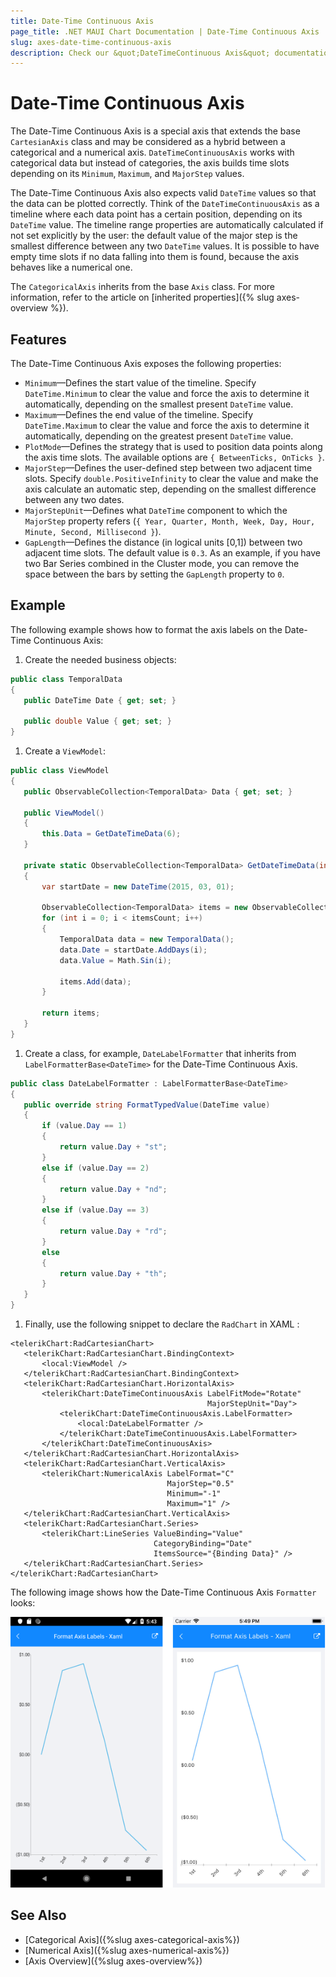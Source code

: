 ```yaml
---
title: Date-Time Continuous Axis
page_title: .NET MAUI Chart Documentation | Date-Time Continuous Axis
slug: axes-date-time-continuous-axis
description: Check our &quot;DateTimeContinuous Axis&quot; documentation article for Telerik Chart for .NET MAUI control.
---
```


# Date-Time Continuous Axis

The Date-Time Continuous Axis is a special axis that extends the base `CartesianAxis` class and may be considered as a hybrid between a categorical and a numerical axis. `DateTimeContinuousAxis` works with categorical data but instead of categories, the axis builds time slots depending on its `Minimum`, `Maximum`, and `MajorStep` values.

The Date-Time Continuous Axis also expects valid `DateTime` values so that the data can be plotted correctly. Think of the `DateTimeContinuousAxis` as a timeline where each data point has a certain position, depending on its `DateTime` value. The timeline range properties are automatically calculated if not set explicitly by the user: the default value of the major step is the smallest difference between any two `DateTime` values. It is possible to have empty time slots if no data falling into them is found, because the axis behaves like a numerical one.

The `CategoricalAxis` inherits from the base `Axis` class. For more information, refer to the article on [inherited properties]({% slug axes-overview %}).

## Features

The Date-Time Continuous Axis exposes the following properties:

- `Minimum`&mdash;Defines the start value of the timeline. Specify `DateTime.Minimum` to clear the value and force the axis to determine it automatically, depending on the smallest present `DateTime` value.
- `Maximum`&mdash;Defines the end value of the timeline. Specify `DateTime.Maximum` to clear the value and force the axis to determine it automatically, depending on the greatest present `DateTime` value.
- `PlotMode`&mdash;Defines the strategy that is used to position data points along the axis time slots. The available options are `{ BetweenTicks, OnTicks }`.
- `MajorStep`&mdash;Defines the user-defined step between two adjacent time slots. Specify `double.PositiveInfinity` to clear the value and make the axis calculate an automatic step, depending on the smallest difference between any two dates.
- `MajorStepUnit`&mdash;Defines what `DateTime` component to which the `MajorStep` property refers (`{ Year, Quarter, Month, Week, Day, Hour, Minute, Second, Millisecond }`).
- `GapLength`&mdash;Defines the distance (in logical units [0,1]) between two adjacent time slots. The default value is `0.3`. As an example, if you have two Bar Series combined in the Cluster mode, you can remove the space between the bars by setting the `GapLength` property to `0`.

## Example

The following example shows how to format the axis labels on the Date-Time Continuous Axis:

1. Create the needed business objects:

 ```C#
public class TemporalData
{
    public DateTime Date { get; set; }

    public double Value { get; set; }
}
 ```

1. Create a `ViewModel`:

 ```C#
public class ViewModel
{
    public ObservableCollection<TemporalData> Data { get; set; }

    public ViewModel()
    {
        this.Data = GetDateTimeData(6);
    }

    private static ObservableCollection<TemporalData> GetDateTimeData(int itemsCount)
    {
        var startDate = new DateTime(2015, 03, 01);

        ObservableCollection<TemporalData> items = new ObservableCollection<TemporalData>();
        for (int i = 0; i < itemsCount; i++)
        {
            TemporalData data = new TemporalData();
            data.Date = startDate.AddDays(i);
            data.Value = Math.Sin(i);

            items.Add(data);
        }

        return items;
    }
}
 ```

1. Create a class, for example, `DateLabelFormatter` that inherits from `LabelFormatterBase<DateTime>` for the Date-Time Continuous Axis.

 ```C#
public class DateLabelFormatter : LabelFormatterBase<DateTime>
{
    public override string FormatTypedValue(DateTime value)
    {
        if (value.Day == 1)
        {
            return value.Day + "st";
        }
        else if (value.Day == 2)
        {
            return value.Day + "nd";
        }
        else if (value.Day == 3)
        {
            return value.Day + "rd";
        }
        else
        {
            return value.Day + "th";
        }
    }
}
 ```

1. Finally, use the following snippet to declare the `RadChart` in XAML :

 ```XAML
<telerikChart:RadCartesianChart>
	<telerikChart:RadCartesianChart.BindingContext>
	    <local:ViewModel />
	</telerikChart:RadCartesianChart.BindingContext>
	<telerikChart:RadCartesianChart.HorizontalAxis>
	    <telerikChart:DateTimeContinuousAxis LabelFitMode="Rotate"
	                                         MajorStepUnit="Day">
	        <telerikChart:DateTimeContinuousAxis.LabelFormatter>
	            <local:DateLabelFormatter />
	        </telerikChart:DateTimeContinuousAxis.LabelFormatter>
	    </telerikChart:DateTimeContinuousAxis>
	</telerikChart:RadCartesianChart.HorizontalAxis>
	<telerikChart:RadCartesianChart.VerticalAxis>
	    <telerikChart:NumericalAxis LabelFormat="C"
	                                MajorStep="0.5"
	                                Minimum="-1"
	                                Maximum="1" />
	</telerikChart:RadCartesianChart.VerticalAxis>
	<telerikChart:RadCartesianChart.Series>
	    <telerikChart:LineSeries ValueBinding="Value"
	                             CategoryBinding="Date"
	                             ItemsSource="{Binding Data}" />
	</telerikChart:RadCartesianChart.Series>
</telerikChart:RadCartesianChart>
 ```

The following image shows how the Date-Time Continuous Axis `Formatter` looks:

![DateTimeContinuous Axis](images/chart-date-time-continuous-axis-example.png)

## See Also

- [Categorical Axis]({%slug axes-categorical-axis%})
- [Numerical Axis]({%slug axes-numerical-axis%})
- [Axis Overview]({%slug axes-overview%})
